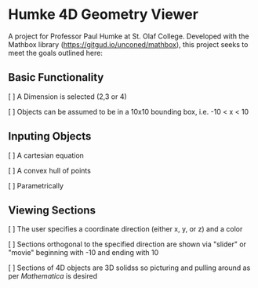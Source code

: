 # Humke 4D Geometry Viewer
A project for Professor Paul Humke at St. Olaf College. Developed with the Mathbox library (https://gitgud.io/unconed/mathbox), this project seeks to meet the goals outlined here:

## Basic Functionality
[ ] A Dimension is selected (2,3 or 4)

[ ] Objects can be assumed to be in a 10x10 bounding box, i.e. -10 < x < 10

## Inputing Objects
[ ] A cartesian equation

[ ] A convex hull of points

[ ] Parametrically

## Viewing Sections
[ ] The user specifies a coordinate direction (either x, y, or z) and a color

[ ] Sections orthogonal to the specified direction are shown via "slider" or "movie" beginning with -10 and ending with 10

[ ] Sections of 4D objects are 3D solidss so picturing and pulling around as per _Mathematica_ is desired

